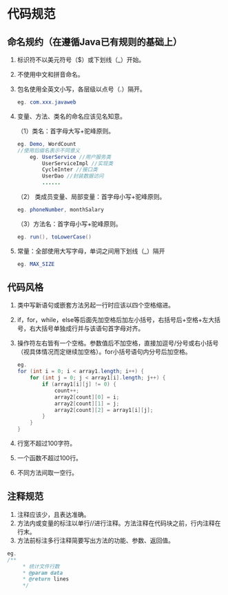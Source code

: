 # 代码规范

## 命名规约（在遵循Java已有规则的基础上）

1. 标识符不以美元符号（$）或下划线（_）开始。

2. 不使用中文和拼音命名。

3. 包名使用全英文小写，各层级以点号（.）隔开。

   ```java
   eg. com.xxx.javaweb
   ```

4. 变量、方法、类名的命名应该见名知意。

   （1）类名：首字母大写+驼峰原则。

   ```java
   eg. Demo, WordCount
   //使用后缀名表示不同意义
       eg. UserService //用户服务类
           UserServiceImpl //实现类
           CycleInter //接口类
           UserDao //封装数据访问
           ......
   ```

   （2） 类成员变量、局部变量：首字母小写+驼峰原则。

   ```java
   eg. phoneNumber, monthSalary
   ```

   （3）方法名：首字母小写+驼峰原则。

   ```java
   eg. run(), toLowerCase()
   ```

5. 常量：全部使用大写字母，单词之间用下划线（_）隔开

   ```java
   eg. MAX_SIZE 
   ```

## 代码风格

1. 类中写新语句或嵌套方法另起一行时应该以四个空格缩进。

2. if，for，while，else等后面先加空格后加左小括号，右括号后+空格+左大括号，右大括号单独成行并与该语句首字母对齐。

3. 操作符左右皆有一个空格。参数值后不加空格，直接加逗号/分号或右小括号（视具体情况而定继续加空格）。for小括号语句内分号后加空格。

   ```java
   eg. 
   for (int i = 0; i < array1.length; i++) {
       for (int j = 0; j < array1[i].length; j++) {
           if (array1[i][j] != 0) {
               count++;
               array2[count][0] = i;
               array2[count][1] = j;
               array2[count][2] = array1[i][j];
           }
       } 
   }
   ```

4. 行宽不超过100字符。

5. 一个函数不超过100行。

6. 不同方法间取一空行。

## 注释规范

1. 注释应该少，且表达准确。
2. 方法内或变量的标注以单行//进行注释。方法注释在代码块之前，行内注释在行末。
3. 方法前标注多行注释简要写出方法的功能、参数、返回值。
```java
eg.
/**
     * 统计文件行数
     * @param data
     * @return lines
     */
```




